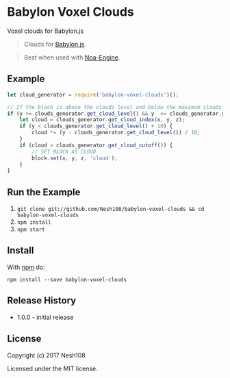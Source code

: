 # Babylon Voxel Clouds
Voxel clouds for Babylon.js

> Clouds for [Babylon.js](https://github.com/BabylonJS/Babylon.js).

> Best when used with [Noa-Engine](https://github.com/andyhall/noa).

## Example

```js
let cloud_generator = require('babylon-voxel-clouds')();

// If the block is above the clouds level and below the maximum clouds altitude, then set it
if (y >= clouds_generator.get_cloud_level() && y  <= clouds_generator.get_cloud_altitude()) {
    let cloud = clouds_generator.get_cloud_index(x, y, z);
    if (y < clouds_generator.get_cloud_level() + 10) {
        cloud *= (y - clouds_generator.get_cloud_level()) / 10;
    }
    if (cloud > clouds_generator.get_cloud_cutoff()) {
    	// SET BLOCK AS CLOUD
        block.set(x, y, z, 'cloud');
    }
}

```

## Run the Example

1. `git clone git://github.com/Nesh108/babylon-voxel-clouds && cd babylon-voxel-clouds`
1. `npm install`
1. `npm start`

## Install

With [npm](https://npmjs.org) do:

```
npm install --save babylon-voxel-clouds
```

## Release History

* 1.0.0 - initial release

## License

Copyright (c) 2017 Nesh108<br/>

Licensed under the MIT license.